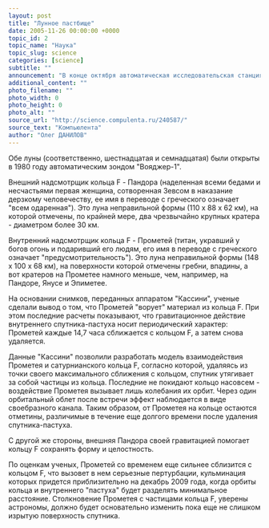 ```yaml
---
layout: post
title: "Лунное пастбище"
date: 2005-11-26 00:00:00 +0000
topic_id: 2
topic_name: "Наука"
topic_slug: science
categories: [science]
subtitle: ""
announcement: "В конце октября автоматическая исследовательская станция \"Кассини\" в системе Сатурна особенно пристальное внимание уделила малому кольцу F газового гиганта. Это кольцо, в первую очередь, примечательно своей неровной формой: узлами, завихрениями и сгустками, причину образования которых астрономы обнаружили в лице двух небольших спутников - Прометея и Пандоры, играющих роли своеобразных пастухов для частиц кольца."
additional_content: ""
photo_filename: ""
photo_width: 0
photo_height: 0
photo_alt: ""
source_url: "http://science.compulenta.ru/240587/"
source_text: "Компьюлента"
author: "Олег ДАНИЛОВ"
---
```

Обе луны (соответственно, шестнадцатая и семнадцатая) были открыты в 1980 году автоматическим зондом "Вояджер-1".

Внешний надсмотрщик кольца F - Пандора (наделенная всеми бедами и несчастьями первая женщина, сотворенная Зевсом в наказание дерзкому человечеству, ее имя в переводе с греческого означает "всем одаренная"). Это луна неправильной формы (110 х 88 х 62 км), на которой отмечены, по крайней мере, два чрезвычайно крупных кратера - диаметром более 30 км.

Внутренний надсмотрщик кольца F - Прометей (титан, укравший у богов огонь и подаривший его людям, его имя в переводе с греческого означает "предусмотрительность"). Это луна неправильной формы (148 х 100 х 68 км), на поверхности которой отмечены гребни, впадины, а вот кратеров на Прометее намного меньше, чем, например, на Пандоре, Янусе и Эпиметее.

На основании снимков, переданных аппаратом "Кассини", ученые сделали вывод о том, что Прометей "ворует" материал из кольца F. При этом последние расчеты показывают, что гравитационное действие внутреннего спутника-пастуха носит периодический характер: Прометей каждые 14,7 часа сближается с кольцом F, а затем снова удаляется.

Данные "Кассини" позволили разработать модель взаимодействия Прометея и сатурнианского кольца F, согласно которой, удаляясь из точки своего максимального сближения с кольцом, спутник утягивает за собой частицы из кольца. Последние не покидают кольцо насовсем - воздействие Прометея вызывает лишь колебания их орбит. Через один орбитальный облет после встречи эффект наблюдается в виде своебразного канала. Таким образом, от Прометея на кольце остаются отметины, различимые в течение еще долгого времени после удаления спутника-пастуха.

С другой же стороны, внешняя Пандора своей гравитацией помогает кольцу F сохранять форму и целостность.

По оценкам ученых, Прометей со временем еще сильнее сблизится с кольцом F, что вызовет в нем серьезные пертурбации, кульминация которых придется приблизительно на декабрь 2009 года, когда орбиты кольца и внутреннего "пастуха" будет разделять минимальное расстояние. Столкновение Прометея с частицами кольца F, уверены астрономы, должно будет основательно изменить пока еще не слишком изрытую поверхность спутника.
